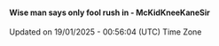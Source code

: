 #### Wise man says only fool rush in - McKidKneeKaneSir
Updated on 19/01/2025 - 00:56:04 (UTC) Time Zone
